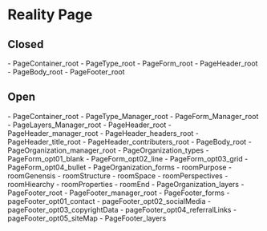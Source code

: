 # Reality Page




## Closed
\- PageContainer_root
    \- PageType_root
    \- PageForm_root
    \- PageHeader_root
    \- PageBody_root
    \- PageFooter_root

## Open
\- PageContainer_root
    \- PageType_Manager_root
    \- PageForm_Manager_root
    \- PageLayers_Manager_root
    \- PageHeader_root
        \- PageHeader_manager_root
        \- PageHeader_headers_root
        \- PageHeader_title_root
        \- PageHeader_contributers_root
    \- PageBody_root
        \- PageOrganization_manager_root
        \- PageOrganization_types
            \- PageForm_opt01_blank
            \- PageForm_opt02_line
            \- PageForm_opt03_grid
            \- PageForm_opt04_bullet
        \- PageOrganization_forms
            \- roomPurpose
            \- roomGenensis
            \- roomStructure
            \- roomSpace
            \- roomPerspectives
            \- roomHiearchy
            \- roomProperties
            \- roomEnd
        \- PageOrganization_layers
    \- PageFooter_root
        \- PageFooter_manager_root
        \- PageFooter_forms
            \- pageFooter_opt01_contact
            \- pageFooter_opt02_socialMedia
            \- pageFooter_opt03_copyrightData
            \- pageFooter_opt04_referralLinks
            \- pageFooter_opt05_siteMap
        \- PageFooter_layers
